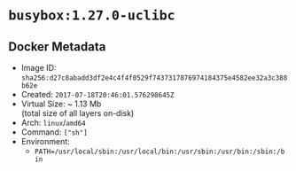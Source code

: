 # `busybox:1.27.0-uclibc`

## Docker Metadata

- Image ID: `sha256:d27c8abadd3df2e4c4f4f0529f7437317876974184375e4582ee32a3c388b62e`
- Created: `2017-07-18T20:46:01.576298645Z`
- Virtual Size: ~ 1.13 Mb  
  (total size of all layers on-disk)
- Arch: `linux`/`amd64`
- Command: `["sh"]`
- Environment:
  - `PATH=/usr/local/sbin:/usr/local/bin:/usr/sbin:/usr/bin:/sbin:/bin`

